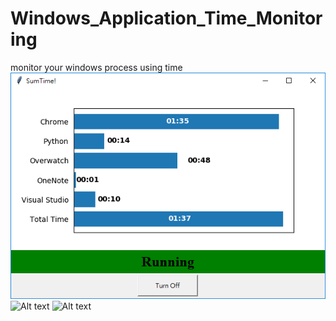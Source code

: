 # Windows_Application_Time_Monitoring
monitor your windows process using time
![Alt text](https://github.com/Sciencethebird/Windows_Application_Time_Monitoring/blob/main/SumTime_Document/%E6%93%B7%E5%8F%96.PNG?raw=true)
![Alt text]()
![Alt text]()
